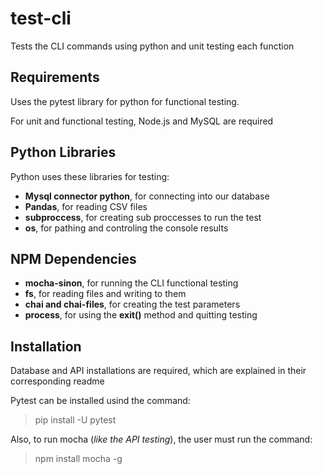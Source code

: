 # test-cli

Tests the CLI commands using python and unit testing each function

## Requirements
Uses the pytest library for python for functional testing.

For unit and functional testing, Node.js and MySQL are required

## Python Libraries
Python uses these libraries for testing:
- **Mysql connector python**, for connecting into our database
- **Pandas**, for reading CSV files
- **subproccess**, for creating sub proccesses to run the test
- **os**, for pathing and controling the console results

## NPM Dependencies
- **mocha-sinon**, for running the CLI functional testing 
- **fs**, for reading files and writing to them
- **chai and chai-files**, for creating the test parameters
- **process**, for using the **exit()** method and quitting testing


## Installation

Database and API installations are required, which are explained in their corresponding readme

Pytest can be installed usind the command:

> pip install -U pytest

Also, to run mocha (_like the API testing_), the user must run the command:

>npm install mocha -g
